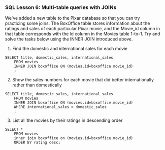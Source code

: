 ### SQL Lesson 6: Multi-table queries with JOINs
We've added a new table to the Pixar database so that you can try practicing some joins. The BoxOffice table stores information about the ratings and sales of each particular Pixar movie, and the Movie_id column in that table corresponds with the Id column in the Movies table 1-to-1. Try and solve the tasks below using the INNER JOIN introduced above.
1. Find the domestic and international sales for each movie
```
SELECT title, domestic_sales, international_sales
    FROM movies
    INNER JOIN boxoffice ON (movies.id=boxoffice.movie_id)
    ;
```
2. Show the sales numbers for each movie that did better internationally rather than domestically
```
SELECT title, domestic_sales, international_sales
    FROM movies
    INNER JOIN boxoffice ON (movies.id=boxoffice.movie_id)
    WHERE international_sales > domestic_sales
    ;
```
3. List all the movies by their ratings in descending order
```
SELECT *
    FROM movies
    inner join boxoffice on (movies.id=boxoffice.movie_id)
    ORDER BY rating desc;
```
